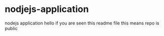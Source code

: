 # nodjejs-application
nodejs application
hello if you are seen this readme file this means repo is public
